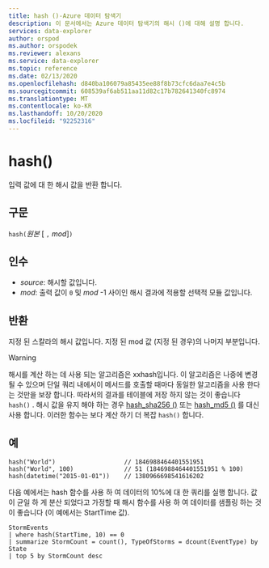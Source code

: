 ```yaml
---
title: hash ()-Azure 데이터 탐색기
description: 이 문서에서는 Azure 데이터 탐색기의 해시 ()에 대해 설명 합니다.
services: data-explorer
author: orspod
ms.author: orspodek
ms.reviewer: alexans
ms.service: data-explorer
ms.topic: reference
ms.date: 02/13/2020
ms.openlocfilehash: d840ba106079a85435ee88f8b73cfc6daa7e4c5b
ms.sourcegitcommit: 608539af6ab511aa11d82c17b782641340fc8974
ms.translationtype: MT
ms.contentlocale: ko-KR
ms.lasthandoff: 10/20/2020
ms.locfileid: "92252316"
---
```

# <a name="hash"></a>hash()

입력 값에 대 한 해시 값을 반환 합니다.

## <a name="syntax"></a>구문

`hash(`*원본* [ `,` *mod*]`)`

## <a name="arguments"></a>인수

* *source*: 해시할 값입니다.
* *mod*: 출력 값이 `0` 및 *mod* -1 사이인 해시 결과에 적용할 선택적 모듈 값입니다.

## <a name="returns"></a>반환

지정 된 스칼라의 해시 값입니다. 지정 된 mod 값 (지정 된 경우)의 나머지 부분입니다.

> [!WARNING]
> 해시를 계산 하는 데 사용 되는 알고리즘은 xxhash입니다.
> 이 알고리즘은 나중에 변경 될 수 있으며 단일 쿼리 내에서이 메서드를 호출할 때마다 동일한 알고리즘을 사용 한다는 것만을 보장 합니다.
> 따라서의 결과를 테이블에 저장 하지 않는 것이 좋습니다 `hash()` . 해시 값을 유지 해야 하는 경우 [hash_sha256 ()](./sha256hashfunction.md) 또는 [hash_md5 ()](./md5hashfunction.md) 를 대신 사용 합니다. 이러한 함수는 보다 계산 하기 더 복잡 `hash()` 합니다.

## <a name="examples"></a>예

```kusto
hash("World")                   // 1846988464401551951
hash("World", 100)              // 51 (1846988464401551951 % 100)
hash(datetime("2015-01-01"))    // 1380966698541616202
```

다음 예에서는 hash 함수를 사용 하 여 데이터의 10%에 대 한 쿼리를 실행 합니다. 값이 균일 하 게 분산 되었다고 가정할 때 해시 함수를 사용 하 여 데이터를 샘플링 하는 것이 좋습니다 (이 예에서는 StartTime 값).

<!-- csl: https://help.kusto.windows.net:443/Samples -->
```kusto
StormEvents 
| where hash(StartTime, 10) == 0
| summarize StormCount = count(), TypeOfStorms = dcount(EventType) by State 
| top 5 by StormCount desc
```

